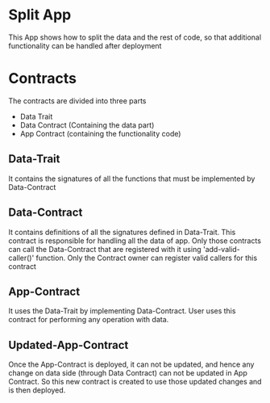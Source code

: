 
# Split App

This App shows how to split the data and the rest of code, so that additional functionality can be handled after deployment

# Contracts

The contracts are divided into three parts

* Data Trait
* Data Contract (Containing the data part)
* App Contract (containing the functionality code)

## Data-Trait

It contains the signatures of all the functions that must be implemented by Data-Contract

## Data-Contract

It contains definitions of all the signatures defined in Data-Trait. This contract is responsible for handling all the data of app. 
Only those contracts can call the Data-Contract that are registered with it using 'add-valid-caller()' function. 
Only the Contract owner can register valid callers for this contract

## App-Contract

It uses the Data-Trait by implementing Data-Contract. User uses this contract for performing any operation with data.

## Updated-App-Contract

Once the App-Contract is deployed, it can not be updated, and hence any change on data side (through Data Contract) can not be updated in
App Contract. So this new contract is created to use those updated changes and is then deployed.
